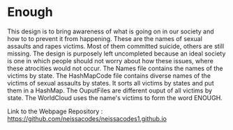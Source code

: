 # Enough
This design is to bring awareness of what is going on in our society and how to to prevent it from happening.
These are the names of sexual assaults and rapes victims. Most of them committed suicide, others are still missing.
The design is purposely left uncompleted because an ideal society is one in which people should not worry about how these issues, where these atrocities would not occur.
The Names file contains the names of the victims by state.
The HashMapCode file contains diverse names of the victims of sexual assaults by states. It sorts all victims by states and put them in a HashMap.
The OuputFiles are different ouput of all victims by state.
The WorldCloud uses the name's victims to form the word ENOUGH.

Link to the Webpage Repository : https://github.com/neissacodes/neissacodes1.github.io
